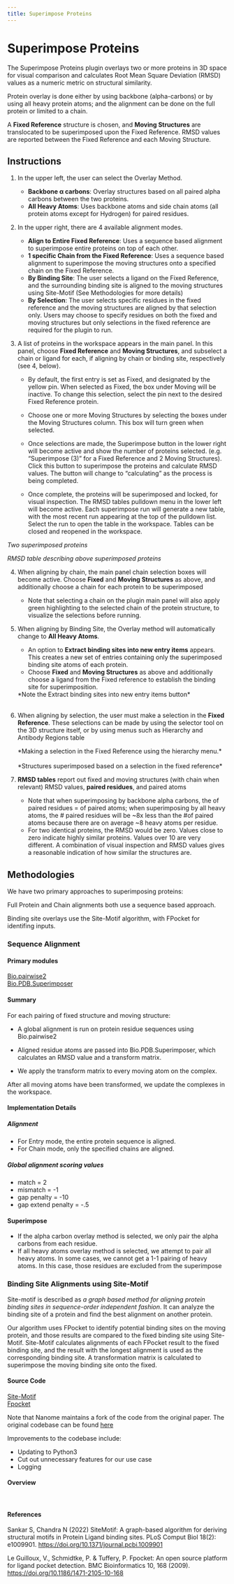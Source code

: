 ```yaml
---
title: Superimpose Proteins
---
```


# Superimpose Proteins

The Superimpose Proteins plugin overlays two or more proteins in 3D space for visual comparison and calculates Root Mean Square Deviation (RMSD) values as a numeric metric on structural similarity.   

Protein overlay is done either by using backbone (alpha-carbons) or by using all heavy protein atoms; and the alignment can be done on the full protein or limited to a chain.

A **Fixed Reference** structure is chosen, and **Moving Structures** are translocated to be superimposed upon the Fixed Reference. RMSD values are reported between the Fixed Reference and each Moving Structure.

## Instructions

<vimg src="plugins-page/superimpose_menu.png" />

1. In the upper left, the user can select the Overlay Method.
    -   **Backbone α carbons**: Overlay structures based on all paired alpha carbons between the two proteins.
    -   **All Heavy Atoms**: Uses backbone atoms and side chain atoms (all protein atoms except for Hydrogen) for paired residues.

2. In the upper right, there are 4 available alignment modes.
    -   **Align to Entire Fixed Reference**: Uses a sequence based alignment to superimpose entire proteins on top of each other.
    -   **1 specific Chain from the Fixed Reference**: Uses a sequence based alignment to superimpose the moving structures onto a specified chain on the Fixed Reference.
    -   **By Binding Site**: The user selects a ligand on the Fixed Reference, and the surrounding binding site is aligned to the moving structures using Site-Motif (See Methodologies for more details)
    -   **By Selection**:   The user selects specific residues in the fixed reference and the moving structures are aligned by that selection only.  Users may choose to specify residues on both the fixed and moving structures but only selections in the fixed reference are required for the plugin to run.

3. A list of proteins in the workspace appears in the main panel.  In this panel, choose **Fixed Reference** and **Moving Structures**, and subselect a chain or ligand for each, if aligning by chain or binding site, respectively (see 4, below).
    - By default, the first entry is set as Fixed, and designated by the yellow pin. When selected as Fixed, the box under Moving will be inactive.  To change this selection, select the pin next to the desired Fixed Reference protein.

    - Choose one or more Moving Structures by selecting the boxes under the Moving Structures column.  This box will turn green when selected.  
    
    - Once selections are made, the Superimpose button in the lower right will become active and show the number of proteins selected.  (e.g. “Superimpose (3)” for a Fixed Reference and 2 Moving Structures).  Click this button to superimpose the proteins and calculate RMSD values.   The button will change to “calculating” as the process is being completed.  
    
    - Once complete, the proteins will be superimposed and locked, for visual inspection. The RMSD tables pulldown menu in the lower left will become active. Each superimpose run will generate a new table, with the most recent run appearing at the top of the pulldown list.  Select the run to open the table in the workspace. Tables can be closed and reopened in the workspace.   


<vimg src="plugins-page/superimpose_protein.png" />
<em>Two superimposed proteins</em>
<p></p>

<vimg src="plugins-page/superimpose_rmsd_menu.png" />
<em>RMSD table describing above superimposed proteins </em>


4. When aligning by chain, the main panel chain selection boxes will become active. Choose **Fixed** and **Moving Structures** as above, and additionally choose a chain for each protein to be superimposed  
    
    - Note that selecting a chain on the plugin main panel will also apply green highlighting to the selected chain of the protein structure, to visualize the selections before running.

<vimg src="plugins-page/superimpose_menu_2.png" />
<vimg src="plugins-page/superimpose_rmsd_menu_2.png" />

5. When aligning by Binding Site, the Overlay method will automatically change to **All Heavy Atoms**.
    - An option to **Extract binding sites into new entry items** appears.  This creates a new set of entries containing only the superimposed binding site atoms of each protein.
    - Choose **Fixed** and **Moving Structures** as above and additionally choose a ligand from the Fixed reference to establish the binding site for superimposition.

    <vimg src="plugins-page/superimpose-5a.png" />
    *Note the Extract binding sites into new entry items button*
    <br><br>
    <vimg src="plugins-page/superimpose-5b.png" />


6. When aligning by selection, the user must make a selection in the **Fixed Reference**.  These selections can be made by using the selector tool on the 3D structure itself, or by using menus such as Hierarchy and Antibody Regions table

    <vimg src="plugins-page/superimpose-6a.png" />
    *Making a selection in the Fixed Reference using the hierarchy menu.*
    <br><br>
    <vimg src="plugins-page/superimpose-6b.png" />
    *Structures superimposed based on a selection in the fixed reference*


7. **RMSD tables** report out fixed and moving structures (with chain when relevant) RMSD values, **paired residues**, and paired atoms
    - Note that when superimposing by backbone alpha carbons, the of paired residues = of paired atoms;  when superimposing by all heavy atoms, the # paired residues will be ~8x less than the #of paired atoms because there are on average ~8 heavy atoms per residue.
    - For two identical proteins, the RMSD would be zero.  Values close to zero indicate highly similar proteins.  Values over 10 are very different.  A combination of visual inspection and RMSD values gives a reasonable indication of how similar the structures are.


## Methodologies

We have two primary approaches to superimposing proteins:

Full Protein and Chain alignments both use a sequence based approach.

Binding site overlays use the Site-Motif algorithm, with FPocket for identifing inputs.

### Sequence Alignment

#### Primary modules
[Bio.pairwise2](https://biopython.org/docs/1.75/api/Bio.pairwise2.html#module-Bio.pairwise2) <br>
[Bio.PDB.Superimposer](https://biopython.org/docs/1.75/api/Bio.PDB.Superimposer.html#module-Bio.PDB.Superimposer)

#### Summary
For each pairing of fixed structure and moving structure:
- A global alignment is run on protein residue sequences using Bio.pairwise2

- Aligned residue atoms are passed into Bio.PDB.Superimposer, which calculates an RMSD value and a transform matrix.

- We apply the transform matrix to every moving atom on the complex.

After all moving atoms have been transformed, we update the complexes in the workspace.

#### Implementation Details

##### Alignment
- For Entry mode, the entire protein sequence is aligned.
- For Chain mode, only the specified chains are aligned.

##### Global alignment scoring values
- match = 2
- mismatch = -1
- gap penalty = -10
- gap extend penalty = -.5

#### Superimpose
- If the alpha carbon overlay method is selected, we only pair the alpha carbons from each residue.
- If all heavy atoms overlay method is selected, we attempt to pair all heavy atoms. In some cases, we cannot get a 1-1 pairing of heavy atoms. In this case, those residues are excluded from the superimpose

### Binding Site Alignments using Site-Motif
Site-motif is described as *a graph based method for aligning protein binding sites in sequence-order independent fashion*. It can analyze the binding site of a protein and find the best alignment on another protein.

Our algorithm uses FPocket to identify potential binding sites on the moving protein, and those results are compared to the fixed binding site using Site-Motif. Site-Motif calculates alignments of each FPocket result to the fixed binding site, and the result with the longest alignment is used as the corresponding binding site. A transformation matrix is calculated to superimpose the moving binding site onto the fixed.

#### Source Code
[Site-Motif](https://github.com/nanome-ai/site-motif)<br>
[Fpocket](https://github.com/Discngine/fpocket)

Note that Nanome maintains a fork of the code from the original paper.
The original codebase can be found [here](https://github.com/santhoshgits/MAPP-3D)

Improvements to the codebase include:
- Updating to Python3
- Cut out unnecessary features for our use case
- Logging

#### Overview
<br>
<vimg src="plugins-page/superimpose_binding_site_diagram.png" />

#### References
Sankar S, Chandra N (2022) SiteMotif: A graph-based algorithm for deriving structural motifs in Protein Ligand binding sites. PLoS Comput Biol 18(2): e1009901. https://doi.org/10.1371/journal.pcbi.1009901

Le Guilloux, V., Schmidtke, P. & Tuffery, P. Fpocket: An open source platform for ligand pocket detection. BMC Bioinformatics 10, 168 (2009). https://doi.org/10.1186/1471-2105-10-168

